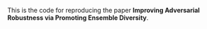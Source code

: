 This is the code for reproducing the paper **Improving Adversarial Robustness via Promoting Ensemble Diversity**.

